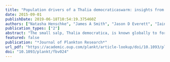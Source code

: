 ```yaml
---
title: "Population drivers of a Thalia democraticaswarm: insights from population modelling"
date: 2015-09-01
publishDate: 2019-06-18T10:54:19.375460Z
authors: ["Natasha Henschke", "James A Smith", "Jason D Everett", "Iain M Suthers"]
publication_types: ["2"]
abstract: "The small salp, Thalia democratica, is known globally to form dense swarms, yet the physiological and oceanographic factors that influence the magnitude and occurrence of these swarms are poorly understood. In this study, two numerical models were used to explore T. democratica population dynamics. A Lefkovitch matrix model identified that the survival of juvenile oozoids was the most important population metric promoting population growth and a size-structured population model was developed to further explore the dynamics of T. democratica. The size-structured model tracks cohorts of four life stages and incorporates size-dependent reproduction and mortality. Model outputs of average generation time and mean abundances of each life stage corresponded well to previously reported values. Factors that promote juvenile oozoid abundance were the most sensitive parameters influencing salp abundance. A 10-year time-series simulation using this population model identified that salp abundances in the Tasman Sea are proportionally higher in winter and spring, consistent with previous studies. This model shows that temperature and phytoplankton concentration are sufficient drivers of large-scale patterns of salp abundance across season and latitude. These results demonstrate the importance of future research focusing on identifying the environmental conditions that influence the size at which females reproduce."
featured: false
publication: "*Journal of Plankton Research*"
url_pdf: "https://academic.oup.com/plankt/article-lookup/doi/10.1093/plankt/fbv024"
doi: "10.1093/plankt/fbv024"
---
```


